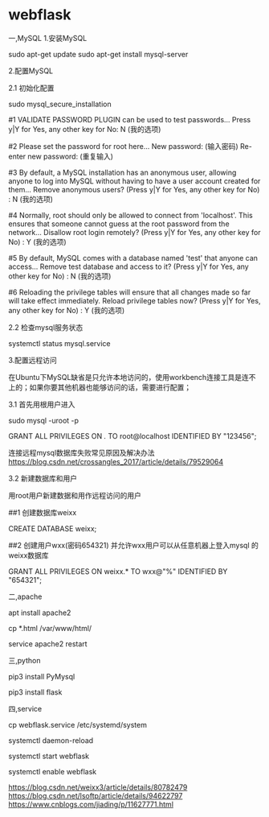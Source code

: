 # webflask
一,MySQL
1.安装MySQL

sudo apt-get update
sudo apt-get install mysql-server

2.配置MySQL

2.1 初始化配置

sudo mysql_secure_installation

#1
VALIDATE PASSWORD PLUGIN can be used to test passwords...
Press y|Y for Yes, any other key for No: N (我的选项)

#2
Please set the password for root here...
New password: (输入密码)
Re-enter new password: (重复输入)

#3
By default, a MySQL installation has an anonymous user,
allowing anyone to log into MySQL without having to have
a user account created for them...
Remove anonymous users? (Press y|Y for Yes, any other key for No) : N (我的选项)

#4
Normally, root should only be allowed to connect from
'localhost'. This ensures that someone cannot guess at
the root password from the network...
Disallow root login remotely? (Press y|Y for Yes, any other key for No) : Y (我的选项)

#5
By default, MySQL comes with a database named 'test' that
anyone can access...
Remove test database and access to it? (Press y|Y for Yes, any other key for No) : N (我的选项)

#6
Reloading the privilege tables will ensure that all changes
made so far will take effect immediately.
Reload privilege tables now? (Press y|Y for Yes, any other key for No) : Y (我的选项)

2.2 检查mysql服务状态

systemctl status mysql.service

3.配置远程访问

在Ubuntu下MySQL缺省是只允许本地访问的，使用workbench连接工具是连不上的；如果你要其他机器也能够访问的话，需要进行配置；

3.1 首先用根用户进入

sudo mysql -uroot -p

GRANT ALL PRIVILEGES ON *.* TO root@localhost IDENTIFIED BY "123456";

连接远程mysql数据库失败常见原因及解决办法
https://blog.csdn.net/crossangles_2017/article/details/79529064

3.2 新建数据库和用户

用root用户新建数据和用作远程访问的用户

##1 创建数据库weixx

CREATE DATABASE weixx;

##2 创建用户wxx(密码654321) 并允许wxx用户可以从任意机器上登入mysql
的weixx数据库

GRANT ALL PRIVILEGES ON weixx.* TO wxx@"%" IDENTIFIED BY "654321"; 


二,apache

apt install apache2

cp *.html /var/www/html/

service apache2 restart 

三,python

pip3 install PyMysql

pip3 install flask

四,service

cp webflask.service /etc/systemd/system

systemctl daemon-reload

systemctl start webflask

systemctl enable webflask


https://blog.csdn.net/weixx3/article/details/80782479
https://blog.csdn.net/lsoftp/article/details/94622797
https://www.cnblogs.com/jiading/p/11627771.html
